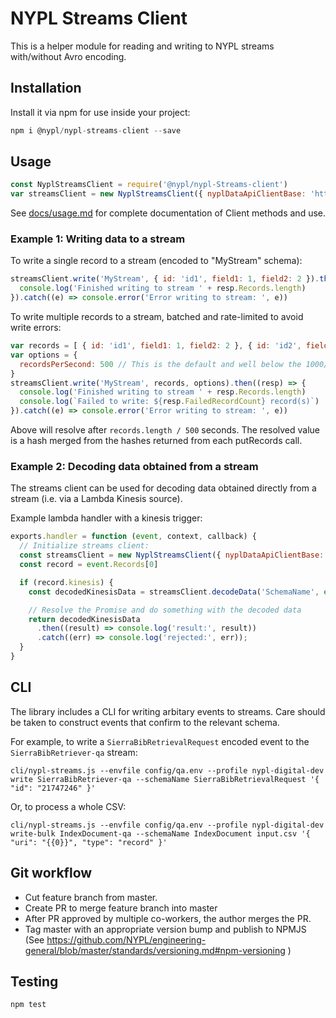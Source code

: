# NYPL Streams Client

This is a helper module for reading and writing to NYPL streams with/without Avro encoding.

## Installation

Install it via npm for use inside your project:

```js
npm i @nypl/nypl-streams-client --save
```

## Usage

```js
const NyplStreamsClient = require('@nypl/nypl-Streams-client')
var streamsClient = new NyplStreamsClient({ nyplDataApiClientBase: 'http://example.com/api/v0.1/' })
```

See [docs/usage.md](docs/usage.md) for complete documentation of Client methods and use.

### Example 1: Writing data to a stream

To write a single record to a stream (encoded to "MyStream" schema):
```js
streamsClient.write('MyStream', { id: 'id1', field1: 1, field2: 2 }).then((resp) => {
  console.log('Finished writing to stream ' + resp.Records.length)
}).catch((e) => console.error('Error writing to stream: ', e))
```

To write multiple records to a stream, batched and rate-limited to avoid write errors:
```js
var records = [ { id: 'id1', field1: 1, field2: 2 }, { id: 'id2', field1: 1 }, ... ] // Array of any length
var options = {
  recordsPerSecond: 500 // This is the default and well below the 1000/s AWS constraint
}
streamsClient.write('MyStream', records, options).then((resp) => {
  console.log('Finished writing to stream ' + resp.Records.length)
  console.log(`Failed to write: ${resp.FailedRecordCount} record(s)`)
}).catch((e) => console.error('Error writing to stream: ', e))
```

Above will resolve after `records.length / 500` seconds. The resolved value is a hash merged from the hashes returned from each putRecords call.

### Example 2: Decoding data obtained from a stream

The streams client can be used for decoding data obtained directly from a stream (i.e. via a Lambda Kinesis source).

Example lambda handler with a kinesis trigger:

```js
exports.handler = function (event, context, callback) {
  // Initialize streams client:
  const streamsClient = new NyplStreamsClient({ nyplDataApiClientBase: 'http://example.com/api/v0.1/' })
  const record = event.Records[0]

  if (record.kinesis) {
    const decodedKinesisData = streamsClient.decodeData('SchemaName', event.Records.map(record => record.kinesis.data));

    // Resolve the Promise and do something with the decoded data
    return decodedKinesisData
      .then((result) => console.log('result:', result))
      .catch((err) => console.log('rejected:', err));
  }
}
```

## CLI

The library includes a CLI for writing arbitary events to streams. Care should be taken to construct events that confirm to the relevant schema.

For example, to write a `SierraBibRetrievalRequest` encoded event to the `SierraBibRetriever-qa` stream:
```
cli/nypl-streams.js --envfile config/qa.env --profile nypl-digital-dev write SierraBibRetriever-qa --schemaName SierraBibRetrievalRequest '{ "id": "21747246" }'
```

Or, to process a whole CSV:
```
cli/nypl-streams.js --envfile config/qa.env --profile nypl-digital-dev write-bulk IndexDocument-qa --schemaName IndexDocument input.csv '{ "uri": "{{0}}", "type": "record" }'
```

## Git workflow

 - Cut feature branch from master.
 - Create PR to merge feature branch into master
 - After PR approved by multiple co-workers, the author merges the PR.
 - Tag master with an appropriate version bump and publish to NPMJS (See https://github.com/NYPL/engineering-general/blob/master/standards/versioning.md#npm-versioning )


## Testing

```js
npm test
```

